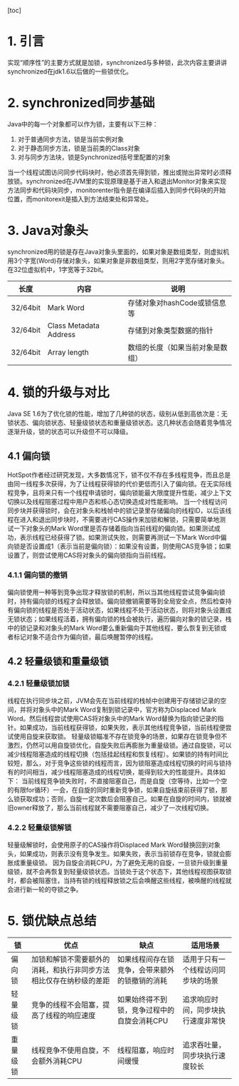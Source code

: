[toc]
# 1. 引言
实现“顺序性”的主要方式就是加锁，synchronized与多种锁，此次内容主要讲讲synchronized在jdk1.6以后做的一些锁优化。
# 2. synchronized同步基础
Java中的每一个对象都可以作为锁，主要有以下三种：
1. 对于普通同步方法，锁是当前实例对象
2. 对于静态同步方法，锁是当前类的Class对象
3. 对与同步方法块，锁是Synchronized括号里配置的对象

当一个线程试图访问同步代码块时，他必须首先得到锁，推出或抛出异常时必须释放锁。synchronized在JVM里的实现原理是基于进入和退出Monitor对象来实现方法同步和代码块同步，monitorenter指令是在编译后插入到同步代码块的开始位置，而monitorexit是插入到方法结束处和异常处。
# 3. Java对象头
synchronized用的锁是存在Java对象头里面的，如果对象是数组类型，则虚拟机用3个字宽(Word)存储对象头，如果对象是非数组类型，则用2字宽存储对象头。在32位虚拟机中，1字宽等于32bit。

长度| 内容 | 说明
---------|----------|---------
 32/64bit | Mark Word | 存储对象对hashCode或锁信息等
 32/64bit | Class Metadata Address | 存储到对象类型数据的指针
 32/64bit | Array length | 数组的长度（如果当前对象是数组）
# 4. 锁的升级与对比
Java SE 1.6为了优化锁的性能，增加了几种锁的状态，级别从低到高依次是：无锁状态、偏向锁状态、轻量级锁状态和重量级锁状态。这几种状态会随着竞争情况逐渐升级，锁的状态可以升级但不可以降级。
## 4.1 偏向锁
HotSpot作者经过研究发现，大多数情况下，锁不仅不存在多线程竞争，而且总是由同一线程多次获得，为了让线程获得锁的代价更低而引入了偏向锁。在无实际线程竞争，且将来只有一个线程申请锁时，偏向锁能最大限度提升性能，减少上下文切换以及线程阻塞过程中用户态和核心态切换造成对性能影响。
当一个线程访问同步块并获得锁时，会在对象头和栈帧中的锁记录里存储偏向的线程ID，以后该线程在进入和退出同步块时，不需要进行CAS操作来加锁和解锁，只需要简单地测试一下对象头的Mark Word里是否存储着指向当前线程的偏向锁。如果测试成功，表示线程已经获得了锁。如果测试失败，则需要再测试一下Mark Word中偏向锁是否设置成1（表示当前是偏向锁）：如果没有设置，则使用CAS竞争锁；如果设置了，则尝试使用CAS将对象头的偏向锁指向当前线程。
### 4.1.1 偏向锁的撤销
偏向锁使用一种等到竞争出现才释放锁的机制，所以当其他线程尝试竞争偏向锁时，持有偏向锁的线程才会释放锁。偏向锁撤销需要等到全局安全点，然后检查持有偏向锁的线程是否处于活动状态，如果线程不处于活动状态，则将对象头设置成无锁状态；如果线程活着，拥有偏向锁的栈会被执行，遍历偏向对象的锁记录，栈中的锁记录和对象头的Mark Word要么重新偏向于其他线程，要么恢复到无锁或者标记对象不适合作为偏向锁，最后唤醒暂停的线程。
## 4.2 轻量级锁和重量级锁
### 4.2.1 轻量级锁加锁
线程在执行同步块之前，JVM会先在当前线程的栈帧中创建用于存储锁记录的空间，并将对象头中的Mark Word复制到锁记录中，官方称为Displaced Mark Word。然后线程尝试使用CAS将对象头中的Mark Word替换为指向锁记录的指针。如果成功，当前线程获得锁，如果失败，表示其他线程竞争锁，当前线程便尝试使用自旋来获取锁。
轻量级锁瞄准不存在锁竞争的场景，如果存在锁竞争但不激烈，仍然可以用自旋锁优化，自旋失败后再膨胀为重量级锁。通过自旋锁，可以减少线程阻塞造成的线程切换（包括挂起线程和恢复线程）。如果锁的持有时间比较短，那么，对于竞争这些锁的线程而言，因为锁阻塞造成线程切换的时间与锁持有的时间相当，减少线程阻塞造成的线程切换，能得到较大的性能提升。具体如下：
当前线程竞争锁失败时，不直接阻塞自己，而是自旋（空等待，比如一个空的有限for循环）一会，在自旋的同时重新竞争锁，如果自旋结束前获得了锁，那么锁获取成功；否则，自旋一定次数后会阻塞自己。如果在自旋的时间内，锁就被旧owner释放了，那么当前线程就不需要阻塞自己，减少了一次线程切换。
### 4.2.2 轻量级锁解锁
轻量级解锁时，会使用原子的CAS操作将Displaced Mark Word替换回到对象头，如果成功，则表示没有竞争发生。如果失败，表示当前锁存在竞争，锁就会膨胀成重量级锁。
因为自旋会消耗CPU，为了避免无用的自旋，一旦锁升级到重量级锁，就不会再恢复到轻量级锁状态。当锁处于这个状态下，其他线程视图获取锁时，都会被阻塞住，当持有锁的线程释放锁之后会唤醒这些线程，被唤醒的线程就会进行新一轮的夺锁之争。
# 5. 锁优缺点总结

 锁 |  优点 | 缺点 | 适用场景
---------|----------|---------|-------
 偏向锁 | 加锁和解锁不需要额外的消耗，和执行非同步方法相比仅存在纳秒级的差距 | 如果线程间存在锁竞争，会带来额外的锁撤销的消耗 | 适用于只有一个线程访问同步块的场景
 轻量级锁 | 竞争的线程不会阻塞，提高了线程的响应速度 | 如果始终得不到锁，竞争过程中的自旋会消耗CPU | 追求响应时间，同步块执行速度非常快
 重量级锁 | 线程竞争不使用自旋，不会额外消耗CPU | 线程阻塞，响应时间缓慢 | 追求吞吐量，同步块执行速度较长

